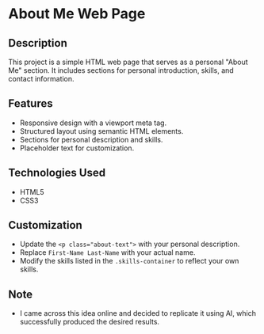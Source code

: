 # About Me Web Page

## Description
This project is a simple HTML web page that serves as a personal "About Me" section. It includes sections for personal introduction, skills, and contact information.

## Features
- Responsive design with a viewport meta tag.
- Structured layout using semantic HTML elements.
- Sections for personal description and skills.
- Placeholder text for customization.

## Technologies Used
- HTML5
- CSS3

## Customization
- Update the `<p class="about-text">` with your personal description.
- Replace `First-Name Last-Name` with your actual name.
- Modify the skills listed in the `.skills-container` to reflect your own skills.

## Note
- I came across this idea online and decided to replicate it using AI, which successfully produced the desired results.
